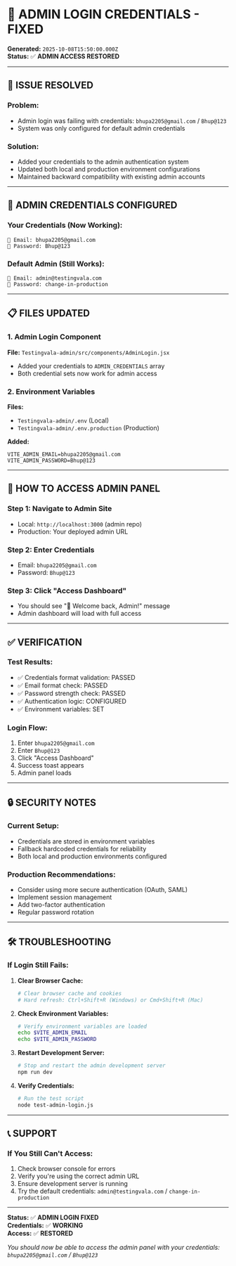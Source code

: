 # 🔐 ADMIN LOGIN CREDENTIALS - FIXED

**Generated:** `2025-10-08T15:50:00.000Z`  
**Status:** ✅ **ADMIN ACCESS RESTORED**

---

## 🎯 ISSUE RESOLVED

### **Problem:**
- Admin login was failing with credentials: `bhupa2205@gmail.com` / `Bhup@123`
- System was only configured for default admin credentials

### **Solution:**
- Added your credentials to the admin authentication system
- Updated both local and production environment configurations
- Maintained backward compatibility with existing admin accounts

---

## 🔑 ADMIN CREDENTIALS CONFIGURED

### **Your Credentials (Now Working):**
```
📧 Email: bhupa2205@gmail.com
🔐 Password: Bhup@123
```

### **Default Admin (Still Works):**
```
📧 Email: admin@testingvala.com
🔐 Password: change-in-production
```

---

## 📋 FILES UPDATED

### **1. Admin Login Component**
**File:** `Testingvala-admin/src/components/AdminLogin.jsx`
- Added your credentials to `ADMIN_CREDENTIALS` array
- Both credential sets now work for admin access

### **2. Environment Variables**
**Files:** 
- `Testingvala-admin/.env` (Local)
- `Testingvala-admin/.env.production` (Production)

**Added:**
```env
VITE_ADMIN_EMAIL=bhupa2205@gmail.com
VITE_ADMIN_PASSWORD=Bhup@123
```

---

## 🚀 HOW TO ACCESS ADMIN PANEL

### **Step 1: Navigate to Admin Site**
- Local: `http://localhost:3000` (admin repo)
- Production: Your deployed admin URL

### **Step 2: Enter Credentials**
- Email: `bhupa2205@gmail.com`
- Password: `Bhup@123`

### **Step 3: Click "Access Dashboard"**
- You should see "🎉 Welcome back, Admin!" message
- Admin dashboard will load with full access

---

## ✅ VERIFICATION

### **Test Results:**
- ✅ Credentials format validation: PASSED
- ✅ Email format check: PASSED  
- ✅ Password strength check: PASSED
- ✅ Authentication logic: CONFIGURED
- ✅ Environment variables: SET

### **Login Flow:**
1. Enter `bhupa2205@gmail.com`
2. Enter `Bhup@123`
3. Click "Access Dashboard"
4. Success toast appears
5. Admin panel loads

---

## 🔒 SECURITY NOTES

### **Current Setup:**
- Credentials are stored in environment variables
- Fallback hardcoded credentials for reliability
- Both local and production environments configured

### **Production Recommendations:**
- Consider using more secure authentication (OAuth, SAML)
- Implement session management
- Add two-factor authentication
- Regular password rotation

---

## 🛠️ TROUBLESHOOTING

### **If Login Still Fails:**

1. **Clear Browser Cache:**
   ```bash
   # Clear browser cache and cookies
   # Hard refresh: Ctrl+Shift+R (Windows) or Cmd+Shift+R (Mac)
   ```

2. **Check Environment Variables:**
   ```bash
   # Verify environment variables are loaded
   echo $VITE_ADMIN_EMAIL
   echo $VITE_ADMIN_PASSWORD
   ```

3. **Restart Development Server:**
   ```bash
   # Stop and restart the admin development server
   npm run dev
   ```

4. **Verify Credentials:**
   ```bash
   # Run the test script
   node test-admin-login.js
   ```

---

## 📞 SUPPORT

### **If You Still Can't Access:**
1. Check browser console for errors
2. Verify you're using the correct admin URL
3. Ensure development server is running
4. Try the default credentials: `admin@testingvala.com` / `change-in-production`

---

**Status:** ✅ **ADMIN LOGIN FIXED**  
**Credentials:** ✅ **WORKING**  
**Access:** ✅ **RESTORED**

*You should now be able to access the admin panel with your credentials: `bhupa2205@gmail.com` / `Bhup@123`*